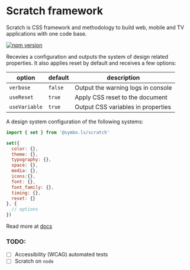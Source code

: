 # Scratch framework

Scratch is CSS framework and methodology to build web, mobile and TV applications with one code base. 

[![npm version](https://badge.fury.io/js/%40rackai%2Fscratch.svg)](https://badge.fury.io/js/%40rackai%2Fscratch)

Recevies a configuration and outputs the system of design related properties. It also applies reset by default and receives a few options:

| option | default | description |
| --- | --- | --- |
| `verbose` | `false` | Output the warning logs in console |
| `useReset` | `true` | Apply CSS reset to the document |
| `useVariable` | `true` | Output CSS variables in properties |

A design system configuration of the following systems:

```javascript
import { set } from '@symbo.ls/scratch'

set({
  color: {},
  theme: {},
  typography: {},
  space: {},
  media: {},
  icons:{},
  font: {},
  font_family: {},
  timing: {},
  reset: {}
}, { 
  // options
})
```

Read more at [docs](https://www.docs.symbols.app/design-system)

### TODO:
- [ ] Accessibility (WCAG) automated  tests
- [ ] Scratch on `node`
